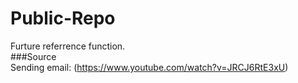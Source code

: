 ﻿# Public-Repo
Furture referrence function.
<br>
###Source<br>
Sending email: (https://www.youtube.com/watch?v=JRCJ6RtE3xU)

